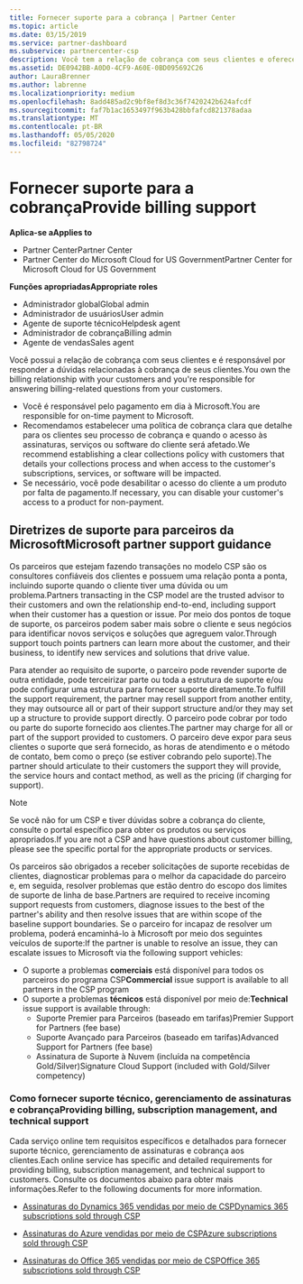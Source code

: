 ```yaml
---
title: Fornecer suporte para a cobrança | Partner Center
ms.topic: article
ms.date: 03/15/2019
ms.service: partner-dashboard
ms.subservice: partnercenter-csp
description: Você tem a relação de cobrança com seus clientes e oferece suporte completo a qualquer pergunta relacionada à cobrança de seus clientes.
ms.assetid: DE0942BB-A0D0-4CF9-A60E-0BD095692C26
author: LauraBrenner
ms.author: labrenne
ms.localizationpriority: medium
ms.openlocfilehash: 8add485ad2c9bf8ef8d3c36f7420242b624afcdf
ms.sourcegitcommit: faf7b1ac1653497f963b428bbfafcd821378adaa
ms.translationtype: MT
ms.contentlocale: pt-BR
ms.lasthandoff: 05/05/2020
ms.locfileid: "82798724"
---
```

# <a name="provide-billing-support"></a><span data-ttu-id="bd1dc-103">Fornecer suporte para a cobrança</span><span class="sxs-lookup"><span data-stu-id="bd1dc-103">Provide billing support</span></span>

<span data-ttu-id="bd1dc-104">**Aplica-se a**</span><span class="sxs-lookup"><span data-stu-id="bd1dc-104">**Applies to**</span></span>

-  <span data-ttu-id="bd1dc-105">Partner Center</span><span class="sxs-lookup"><span data-stu-id="bd1dc-105">Partner Center</span></span>
-  <span data-ttu-id="bd1dc-106">Partner Center do Microsoft Cloud for US Government</span><span class="sxs-lookup"><span data-stu-id="bd1dc-106">Partner Center for Microsoft Cloud for US Government</span></span>

<span data-ttu-id="bd1dc-107">**Funções apropriadas**</span><span class="sxs-lookup"><span data-stu-id="bd1dc-107">**Appropriate roles**</span></span>
-   <span data-ttu-id="bd1dc-108">Administrador global</span><span class="sxs-lookup"><span data-stu-id="bd1dc-108">Global admin</span></span>
-   <span data-ttu-id="bd1dc-109">Administrador de usuários</span><span class="sxs-lookup"><span data-stu-id="bd1dc-109">User admin</span></span>
-   <span data-ttu-id="bd1dc-110">Agente de suporte técnico</span><span class="sxs-lookup"><span data-stu-id="bd1dc-110">Helpdesk agent</span></span>
-   <span data-ttu-id="bd1dc-111">Administrador de cobrança</span><span class="sxs-lookup"><span data-stu-id="bd1dc-111">Billing admin</span></span>
-   <span data-ttu-id="bd1dc-112">Agente de vendas</span><span class="sxs-lookup"><span data-stu-id="bd1dc-112">Sales agent</span></span>

<span data-ttu-id="bd1dc-113">Você possui a relação de cobrança com seus clientes e é responsável por responder a dúvidas relacionadas à cobrança de seus clientes.</span><span class="sxs-lookup"><span data-stu-id="bd1dc-113">You own the billing relationship with your customers and you're responsible for answering billing-related questions from your customers.</span></span>

-   <span data-ttu-id="bd1dc-114">Você é responsável pelo pagamento em dia à Microsoft.</span><span class="sxs-lookup"><span data-stu-id="bd1dc-114">You are responsible for on-time payment to Microsoft.</span></span>
-   <span data-ttu-id="bd1dc-115">Recomendamos estabelecer uma política de cobrança clara que detalhe para os clientes seu processo de cobrança e quando o acesso às assinaturas, serviços ou software do cliente será afetado.</span><span class="sxs-lookup"><span data-stu-id="bd1dc-115">We recommend establishing a clear collections policy with customers that details your collections process and when access to the customer's subscriptions, services, or software will be impacted.</span></span>
-   <span data-ttu-id="bd1dc-116">Se necessário, você pode desabilitar o acesso do cliente a um produto por falta de pagamento.</span><span class="sxs-lookup"><span data-stu-id="bd1dc-116">If necessary, you can disable your customer's access to a product for non-payment.</span></span>

## <a name="microsoft-partner-support-guidance"></a><span data-ttu-id="bd1dc-117">Diretrizes de suporte para parceiros da Microsoft</span><span class="sxs-lookup"><span data-stu-id="bd1dc-117">Microsoft partner support guidance</span></span>

<span data-ttu-id="bd1dc-118">Os parceiros que estejam fazendo transações no modelo CSP são os consultores confiáveis dos clientes e possuem uma relação ponta a ponta, incluindo suporte quando o cliente tiver uma dúvida ou um problema.</span><span class="sxs-lookup"><span data-stu-id="bd1dc-118">Partners transacting in the CSP model are the trusted advisor to their customers and own the relationship end-to-end, including support when their customer has a question or issue.</span></span> <span data-ttu-id="bd1dc-119">Por meio dos pontos de toque de suporte, os parceiros podem saber mais sobre o cliente e seus negócios para identificar novos serviços e soluções que agreguem valor.</span><span class="sxs-lookup"><span data-stu-id="bd1dc-119">Through support touch points partners can learn more about the customer, and their business, to identify new services and solutions that drive value.</span></span>

<span data-ttu-id="bd1dc-120">Para atender ao requisito de suporte, o parceiro pode revender suporte de outra entidade, pode terceirizar parte ou toda a estrutura de suporte e/ou pode configurar uma estrutura para fornecer suporte diretamente.</span><span class="sxs-lookup"><span data-stu-id="bd1dc-120">To fulfill the support requirement, the partner may resell support from another entity, they may outsource all or part of their support structure and/or they may set up a structure to provide support directly.</span></span>  <span data-ttu-id="bd1dc-121">O parceiro pode cobrar por todo ou parte do suporte fornecido aos clientes.</span><span class="sxs-lookup"><span data-stu-id="bd1dc-121">The partner may charge for all or part of the support provided to customers.</span></span> <span data-ttu-id="bd1dc-122">O parceiro deve expor para seus clientes o suporte que será fornecido, as horas de atendimento e o método de contato, bem como o preço (se estiver cobrando pelo suporte).</span><span class="sxs-lookup"><span data-stu-id="bd1dc-122">The partner should articulate to their customers the support they will provide, the service hours and contact method, as well as the pricing (if charging for support).</span></span> 

>[!Note]
><span data-ttu-id="bd1dc-123">Se você não for um CSP e tiver dúvidas sobre a cobrança do cliente, consulte o portal específico para obter os produtos ou serviços apropriados.</span><span class="sxs-lookup"><span data-stu-id="bd1dc-123">If you are not a CSP and have questions about customer billing, please see the specific portal for the appropriate products or services.</span></span>

<span data-ttu-id="bd1dc-124">Os parceiros são obrigados a receber solicitações de suporte recebidas de clientes, diagnosticar problemas para o melhor da capacidade do parceiro e, em seguida, resolver problemas que estão dentro do escopo dos limites de suporte de linha de base.</span><span class="sxs-lookup"><span data-stu-id="bd1dc-124">Partners are required to receive incoming support requests from customers, diagnose issues to the best of the partner's ability and then resolve issues that are within scope of the baseline support boundaries.</span></span> <span data-ttu-id="bd1dc-125">Se o parceiro for incapaz de resolver um problema, poderá encaminhá-lo à Microsoft por meio dos seguintes veículos de suporte:</span><span class="sxs-lookup"><span data-stu-id="bd1dc-125">If the partner is unable to resolve an issue, they can escalate issues to Microsoft via the following support vehicles:</span></span>

- <span data-ttu-id="bd1dc-126">O suporte a problemas **comerciais** está disponível para todos os parceiros do programa CSP</span><span class="sxs-lookup"><span data-stu-id="bd1dc-126">**Commercial** issue support is available to all partners in the CSP program</span></span>
-   <span data-ttu-id="bd1dc-127">O suporte a problemas **técnicos** está disponível por meio de:</span><span class="sxs-lookup"><span data-stu-id="bd1dc-127">**Technical** issue support is available through:</span></span>
    -   <span data-ttu-id="bd1dc-128">Suporte Premier para Parceiros (baseado em tarifas)</span><span class="sxs-lookup"><span data-stu-id="bd1dc-128">Premier Support for Partners (fee base)</span></span>
    -   <span data-ttu-id="bd1dc-129">Suporte Avançado para Parceiros (baseado em tarifas)</span><span class="sxs-lookup"><span data-stu-id="bd1dc-129">Advanced Support for Partners (fee base)</span></span>
    -   <span data-ttu-id="bd1dc-130">Assinatura de Suporte à Nuvem (incluída na competência Gold/Silver)</span><span class="sxs-lookup"><span data-stu-id="bd1dc-130">Signature Cloud Support (included with Gold/Silver competency)</span></span>

### <a name="providing-billing-subscription-management-and-technical-support"></a><span data-ttu-id="bd1dc-131">Como fornecer suporte técnico, gerenciamento de assinaturas e cobrança</span><span class="sxs-lookup"><span data-stu-id="bd1dc-131">Providing billing, subscription management, and technical support</span></span> 

<span data-ttu-id="bd1dc-132">Cada serviço online tem requisitos específicos e detalhados para fornecer suporte técnico, gerenciamento de assinaturas e cobrança aos clientes.</span><span class="sxs-lookup"><span data-stu-id="bd1dc-132">Each online service has specific and detailed requirements for providing billing, subscription management, and technical support to customers.</span></span> <span data-ttu-id="bd1dc-133">Consulte os documentos abaixo para obter mais informações.</span><span class="sxs-lookup"><span data-stu-id="bd1dc-133">Refer to the following documents for more information.</span></span>

-   [<span data-ttu-id="bd1dc-134">Assinaturas do Dynamics 365 vendidas por meio de CSP</span><span class="sxs-lookup"><span data-stu-id="bd1dc-134">Dynamics 365 subscriptions sold through CSP</span></span>](https://www.microsoftpartnercommunity.com/t5/CSP/Microsoft-Partner-Support-Guidance/m-p/5262#M30)

-   [<span data-ttu-id="bd1dc-135">Assinaturas do Azure vendidas por meio de CSP</span><span class="sxs-lookup"><span data-stu-id="bd1dc-135">Azure subscriptions sold through CSP</span></span>](https://www.microsoftpartnercommunity.com/t5/CSP/Microsoft-Partner-Support-Guidance/m-p/5263#M31)

-   [<span data-ttu-id="bd1dc-136">Assinaturas do Office 365 vendidas por meio de CSP</span><span class="sxs-lookup"><span data-stu-id="bd1dc-136">Office 365 subscriptions sold through CSP</span></span>](https://www.microsoftpartnercommunity.com/t5/CSP/Microsoft-Partner-Support-Guidance/m-p/5264#M32)
 

